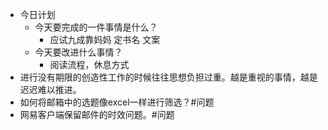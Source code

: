 - 今日计划
    - 今天要完成的一件事情是什么？
        - 应试九成靠妈妈 定书名 文案
    - 今天要改进什么事情？
        - 阅读流程，休息方式
- 进行没有期限的创造性工作的时候往往思想负担过重。越是重视的事情，越是迟迟难以推进。
- 如何将邮箱中的选题像excel一样进行筛选？#问题
- 网易客户端保留邮件的时效问题。#问题
